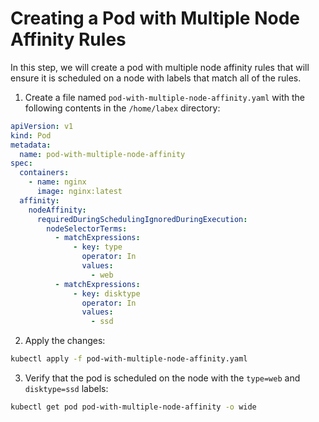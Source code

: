 # Creating a Pod with Multiple Node Affinity Rules

In this step, we will create a pod with multiple node affinity rules that will ensure it is scheduled on a node with labels that match all of the rules.

1. Create a file named `pod-with-multiple-node-affinity.yaml` with the following contents in the `/home/labex` directory:

```yaml
apiVersion: v1
kind: Pod
metadata:
  name: pod-with-multiple-node-affinity
spec:
  containers:
    - name: nginx
      image: nginx:latest
  affinity:
    nodeAffinity:
      requiredDuringSchedulingIgnoredDuringExecution:
        nodeSelectorTerms:
          - matchExpressions:
              - key: type
                operator: In
                values:
                  - web
          - matchExpressions:
              - key: disktype
                operator: In
                values:
                  - ssd
```

2. Apply the changes:

```bash
kubectl apply -f pod-with-multiple-node-affinity.yaml
```

3. Verify that the pod is scheduled on the node with the `type=web` and `disktype=ssd` labels:

```bash
kubectl get pod pod-with-multiple-node-affinity -o wide
```
